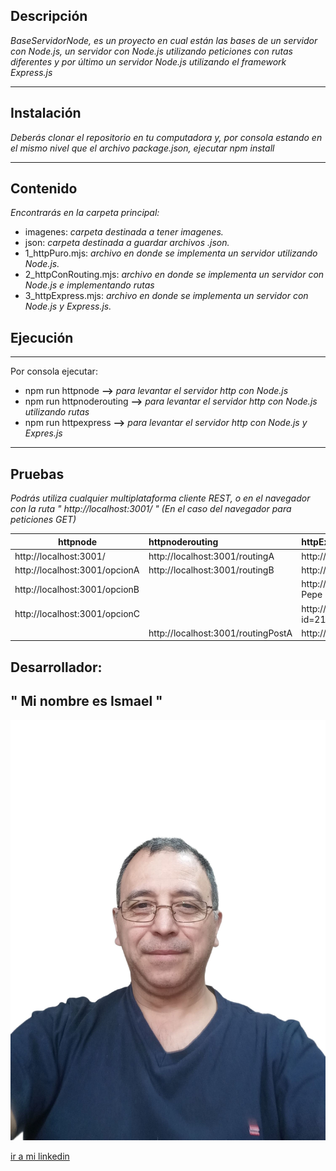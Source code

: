 ## Descripción
*BaseServidorNode, es un proyecto en cual están las bases de un servidor con Node.js, un servidor con Node.js utilizando peticiones con rutas diferentes y por último un servidor Node.js utilizando el framework Express.js*

---

## Instalación

*Deberás clonar el repositorio en tu computadora y, por consola estando en el mismo nivel que el archivo package.json, ejecutar npm install*

---

## Contenido 

*Encontrarás en la carpeta principal:*
- imagenes:  *carpeta destinada a tener imagenes.* 
- json:  *carpeta destinada a guardar archivos .json.*
- 1_httpPuro.mjs: *archivo en donde se implementa un servidor utilizando Node.js.*
- 2_httpConRouting.mjs: *archivo en donde se implementa un servidor con Node.js e implementando rutas*
- 3_httpExpress.mjs: *archivo en donde se implementa un servidor con Node.js y Express.js.*

## Ejecución

---

  Por consola ejecutar: 

  * npm run httpnode **-->** *para levantar el servidor http con Node.js*
  * npm run httpnoderouting **-->** *para levantar el servidor http con Node.js utilizando rutas*
  * npm run httpexpress **-->** *para levantar el servidor http con Node.js y Expres.js*

---

## Pruebas

*Podrás utiliza cualquier multiplataforma cliente REST, o en el navegador con la ruta " http://localhost:3001/ " (En el caso del navegador para peticiones GET)* 


|httpnode   |httpnoderouting    |httpExpress    |método|
|-----------|:------------------|:--------------|:-----|
|http://localhost:3001/|http://localhost:3001/routingA|http://localhost:3001/|GET|
|http://localhost:3001/opcionA| http://localhost:3001/routingB|http://localhost:3001/archivoJson|GET|
|http://localhost:3001/opcionB||http://localhost:3001/datosParams/2121-Pepe|GET|
|http://localhost:3001/opcionC||http://localhost:3001/datosQuery?id=21&nombre=Pepe&edad=55|GET|
||http://localhost:3001/routingPostA|http://localhost:3001/datosBody|POST|

## Desarrollador: 

## **" Mi nombre es Ismael "** 
![*](imagenes/1686271781190.jpg)

[ir a mi linkedin](https://www.linkedin.com/in/ismael-diaz-3b440b27a)


